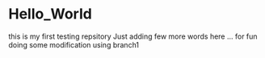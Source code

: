 # Hello_World
this is my first testing repsitory
Just adding few more words here ... for fun
doing some modification using branch1
